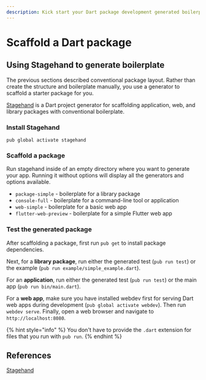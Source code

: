 ```yaml
---
description: Kick start your Dart package development generated boilerplate
---
```


# Scaffold a Dart package

## Using Stagehand to generate boilerplate

The previous sections described conventional package layout. Rather than create the structure and boilerplate manually, you use a generator to scaffold a starter package for you.

[Stagehand](https://pub.dev/packages/stagehand) is a Dart project generator for scaffolding application, web, and library packages with conventional boilerplate.

### Install Stagehand

```text
pub global activate stagehand
```

### Scaffold a package

Run stagehand inside of an empty directory where you want to generate your app. Running it without options will display all the generators and options available.

* `package-simple` - boilerplate for a library package
* `console-full` - boilerplate for a command-line tool or application
* `web-simple` - boilerplate for a basic web app
* `flutter-web-preview` - boilerplate for a simple Flutter web app

### Test the generated package

After scaffolding a package, first run `pub get` to install package dependencies.

Next, for a **library package**, run either the generated test \(`pub run test`\) or the example \(`pub run example/simple_example.dart`\).

For an **application**, run either the generated test \(`pub run test`\) or the main app \(`pub run bin/main.dart`\).

For a **web app**, make sure you have installed webdev first for serving Dart web apps during development \(`pub global activate webdev`\). Then run `webdev serve`. Finally, open a web browser and navigate to `http://localhost:8080`.

{% hint style="info" %}
You don't have to provide the `.dart` extension for files that you run with `pub run`.
{% endhint %}

## References

[Stagehand](https://pub.dev/packages/stagehand)

